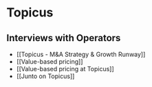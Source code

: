 # Topicus 


## Interviews with Operators
- [[Topicus - M&A Strategy & Growth Runway]]
- [[Value-based pricing]]
- [[Value-based pricing at Topicus]]
- [[Junto on Topicus]]
